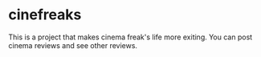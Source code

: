 # cinefreaks
This is a project that makes cinema freak's life more exiting. 
You can post cinema reviews and see other reviews.
